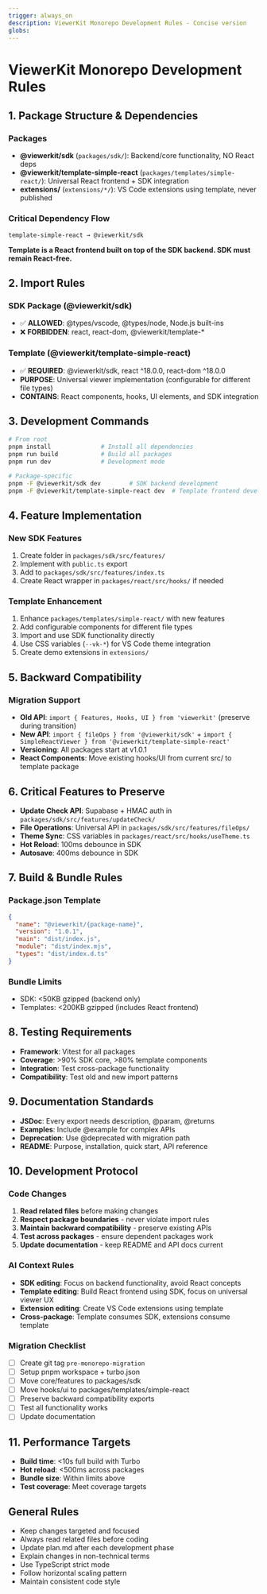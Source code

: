 ```yaml
---
trigger: always_on
description: ViewerKit Monorepo Development Rules - Concise version
globs:
---
```


# ViewerKit Monorepo Development Rules

## 1. Package Structure & Dependencies

### Packages
- **@viewerkit/sdk** (`packages/sdk/`): Backend/core functionality, NO React deps
- **@viewerkit/template-simple-react** (`packages/templates/simple-react/`): Universal React frontend + SDK integration
- **extensions/** (`extensions/*/`): VS Code extensions using template, never published

### Critical Dependency Flow
```
template-simple-react → @viewerkit/sdk
```
**Template is a React frontend built on top of the SDK backend. SDK must remain React-free.**

## 2. Import Rules

### SDK Package (@viewerkit/sdk)
- ✅ **ALLOWED**: @types/vscode, @types/node, Node.js built-ins
- ❌ **FORBIDDEN**: react, react-dom, @viewerkit/template-*

### Template (@viewerkit/template-simple-react)
- ✅ **REQUIRED**: @viewerkit/sdk, react ^18.0.0, react-dom ^18.0.0
- **PURPOSE**: Universal viewer implementation (configurable for different file types)
- **CONTAINS**: React components, hooks, UI elements, and SDK integration

## 3. Development Commands

```bash
# From root
pnpm install              # Install all dependencies
pnpm run build            # Build all packages
pnpm run dev              # Development mode

# Package-specific
pnpm -F @viewerkit/sdk dev        # SDK backend development
pnpm -F @viewerkit/template-simple-react dev  # Template frontend development
```

## 4. Feature Implementation

### New SDK Features
1. Create folder in `packages/sdk/src/features/`
2. Implement with `public.ts` export
3. Add to `packages/sdk/src/features/index.ts`
4. Create React wrapper in `packages/react/src/hooks/` if needed

### Template Enhancement
1. Enhance `packages/templates/simple-react/` with new features
2. Add configurable components for different file types
3. Import and use SDK functionality directly
4. Use CSS variables (`--vk-*`) for VS Code theme integration
5. Create demo extensions in `extensions/`

## 5. Backward Compatibility

### Migration Support
- **Old API**: `import { Features, Hooks, UI } from 'viewerkit'` (preserve during transition)
- **New API**: `import { fileOps } from '@viewerkit/sdk'` + `import { SimpleReactViewer } from '@viewerkit/template-simple-react'`
- **Versioning**: All packages start at v1.0.1
- **React Components**: Move existing hooks/UI from current src/ to template package

## 6. Critical Features to Preserve

- **Update Check API**: Supabase + HMAC auth in `packages/sdk/src/features/updateCheck/`
- **File Operations**: Universal API in `packages/sdk/src/features/fileOps/`
- **Theme Sync**: CSS variables in `packages/react/src/hooks/useTheme.ts`
- **Hot Reload**: 100ms debounce in SDK
- **Autosave**: 400ms debounce in SDK

## 7. Build & Bundle Rules

### Package.json Template
```json
{
  "name": "@viewerkit/{package-name}",
  "version": "1.0.1",
  "main": "dist/index.js",
  "module": "dist/index.mjs",
  "types": "dist/index.d.ts"
}
```

### Bundle Limits
- SDK: <50KB gzipped (backend only)
- Templates: <200KB gzipped (includes React frontend)

## 8. Testing Requirements

- **Framework**: Vitest for all packages
- **Coverage**: >90% SDK core, >80% template components
- **Integration**: Test cross-package functionality
- **Compatibility**: Test old and new import patterns

## 9. Documentation Standards

- **JSDoc**: Every export needs description, @param, @returns
- **Examples**: Include @example for complex APIs
- **Deprecation**: Use @deprecated with migration path
- **README**: Purpose, installation, quick start, API reference

## 10. Development Protocol

### Code Changes
1. **Read related files** before making changes
2. **Respect package boundaries** - never violate import rules
3. **Maintain backward compatibility** - preserve existing APIs
4. **Test across packages** - ensure dependent packages work
5. **Update documentation** - keep README and API docs current

### AI Context Rules
- **SDK editing**: Focus on backend functionality, avoid React concepts
- **Template editing**: Build React frontend using SDK, focus on universal viewer UX
- **Extension editing**: Create VS Code extensions using template
- **Cross-package**: Template consumes SDK, extensions consume template

### Migration Checklist
- [ ] Create git tag `pre-monorepo-migration`
- [ ] Setup pnpm workspace + turbo.json
- [ ] Move core/features to packages/sdk
- [ ] Move hooks/ui to packages/templates/simple-react
- [ ] Preserve backward compatibility exports
- [ ] Test all functionality works
- [ ] Update documentation

## 11. Performance Targets

- **Build time**: <10s full build with Turbo
- **Hot reload**: <500ms across packages
- **Bundle size**: Within limits above
- **Test coverage**: Meet coverage targets

## General Rules

- Keep changes targeted and focused
- Always read related files before coding
- Update plan.md after each development phase
- Explain changes in non-technical terms
- Use TypeScript strict mode
- Follow horizontal scaling pattern
- Maintain consistent code style
